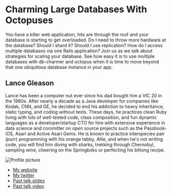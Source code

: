 # Charming Large Databases With Octopuses

You have a killer web application, hits are through the roof and your database is starting to get overloaded. Do I need to throw more hardware at the database? Should I shard it? Should I use replication? How do I access multiple databases via one Rails application? Join us as we talk about strategies for scaling your database. See how easy it is to use multiple databases with db-charmer and octopus when it is time to move beyond that one ubiquitous database instance in your app.

## Lance Gleason

Lance has been a computer nut ever since his dad bought him a VIC 20 in the 1980s. After nearly a decade as a Java developer for companies like Kodak, CNN, and GE, he decided to end his addiction to heavy inheritance, static typing, and coding without tests. These days, he practices clean Ruby living with lots of well-tested code, class composition, and fun dynamic languages as a developer/startup CTO for hire with extensive experience in data science and committer on open source projects such as the Passbook-iOS, Asari and Active Asari Gems. He is known to practice interspecies pair (purr) programming with his orange tabby, Allie, and when he's not writing code, you will find him diving with sharks, trekking through Chernobyl, sampling wine, cheering on the Springboks or perfecting his biltong recipe.

![Profile picture](https://raw.github.com/lgleasain/rubyconfau-2014-cfp/db_charmer/talk-charming_large_databases_with_octopuses/profile_picture.jpg)

- [My website](http://www.polyglotprogramminginc.com)
- [My twitter](https://twitter.com/lgleasain)
- [Past talk slides](http://www.polyglotprogramminginc.com/presentationstalks/)
- [Past talk video](http://www.polyglotprogramminginc.com/presentationstalks/)
